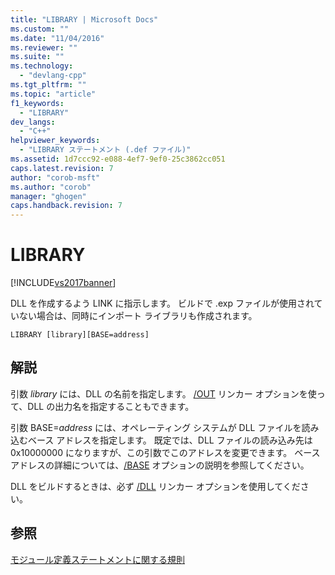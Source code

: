 ```yaml
---
title: "LIBRARY | Microsoft Docs"
ms.custom: ""
ms.date: "11/04/2016"
ms.reviewer: ""
ms.suite: ""
ms.technology: 
  - "devlang-cpp"
ms.tgt_pltfrm: ""
ms.topic: "article"
f1_keywords: 
  - "LIBRARY"
dev_langs: 
  - "C++"
helpviewer_keywords: 
  - "LIBRARY ステートメント (.def ファイル)"
ms.assetid: 1d7ccc92-e088-4ef7-9ef0-25c3862cc051
caps.latest.revision: 7
author: "corob-msft"
ms.author: "corob"
manager: "ghogen"
caps.handback.revision: 7
---
```

# LIBRARY
[!INCLUDE[vs2017banner](../../assembler/inline/includes/vs2017banner.md)]

DLL を作成するよう LINK に指示します。  ビルドで .exp ファイルが使用されていない場合は、同時にインポート ライブラリも作成されます。  
  
```  
LIBRARY [library][BASE=address]  
```  
  
## 解説  
 引数 *library* には、DLL の名前を指定します。  [\/OUT](../../build/reference/out-output-file-name.md) リンカー オプションを使って、DLL の出力名を指定することもできます。  
  
 引数 BASE\=*address* には、オペレーティング システムが DLL ファイルを読み込むベース アドレスを指定します。  既定では、DLL ファイルの読み込み先は 0x10000000 になりますが、この引数でこのアドレスを変更できます。  ベース アドレスの詳細については、[\/BASE](../../build/reference/base-base-address.md) オプションの説明を参照してください。  
  
 DLL をビルドするときは、必ず [\/DLL](../../build/reference/dll-build-a-dll.md) リンカー オプションを使用してください。  
  
## 参照  
 [モジュール定義ステートメントに関する規則](../../build/reference/rules-for-module-definition-statements.md)